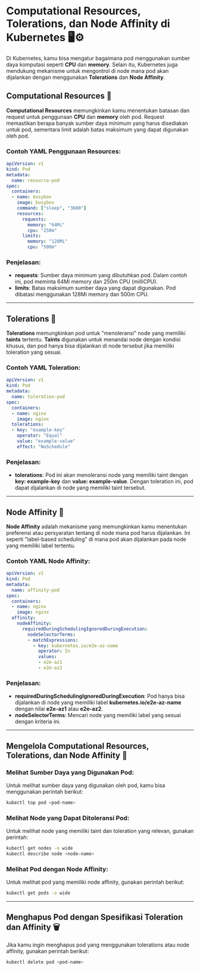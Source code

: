 
# Computational Resources, Tolerations, dan Node Affinity di Kubernetes 🖥️⚙️

Di Kubernetes, kamu bisa mengatur bagaimana pod menggunakan sumber daya komputasi seperti **CPU** dan **memory**. Selain itu, Kubernetes juga mendukung mekanisme untuk mengontrol di node mana pod akan dijalankan dengan menggunakan **Tolerations** dan **Node Affinity**. 

## Computational Resources 🤖

**Computational Resources** memungkinkan kamu menentukan batasan dan request untuk penggunaan **CPU** dan **memory** oleh pod. Request memastikan berapa banyak sumber daya minimum yang harus disediakan untuk pod, sementara limit adalah batas maksimum yang dapat digunakan oleh pod.

### Contoh YAML Penggunaan Resources:
```yaml
apiVersion: v1
kind: Pod
metadata:
  name: resource-pod
spec:
  containers:
  - name: busybox
    image: busybox
    command: ["sleep", "3600"]
    resources:
      requests:
        memory: "64Mi"
        cpu: "250m"
      limits:
        memory: "128Mi"
        cpu: "500m"
```

### Penjelasan:
- **requests**: Sumber daya minimum yang dibutuhkan pod. Dalam contoh ini, pod meminta 64Mi memory dan 250m CPU (milliCPU).
- **limits**: Batas maksimum sumber daya yang dapat digunakan. Pod dibatasi menggunakan 128Mi memory dan 500m CPU.

---

## Tolerations 🛑

**Tolerations** memungkinkan pod untuk "menoleransi" node yang memiliki **taints** tertentu. **Taints** digunakan untuk menandai node dengan kondisi khusus, dan pod hanya bisa dijalankan di node tersebut jika memiliki toleration yang sesuai.

### Contoh YAML Toleration:
```yaml
apiVersion: v1
kind: Pod
metadata:
  name: toleration-pod
spec:
  containers:
  - name: nginx
    image: nginx
  tolerations:
  - key: "example-key"
    operator: "Equal"
    value: "example-value"
    effect: "NoSchedule"
```

### Penjelasan:
- **tolerations**: Pod ini akan menoleransi node yang memiliki taint dengan **key: example-key** dan **value: example-value**. Dengan toleration ini, pod dapat dijalankan di node yang memiliki taint tersebut.

---

## Node Affinity 🧲

**Node Affinity** adalah mekanisme yang memungkinkan kamu menentukan preferensi atau persyaratan tentang di node mana pod harus dijalankan. Ini seperti "label-based scheduling" di mana pod akan dijalankan pada node yang memiliki label tertentu.

### Contoh YAML Node Affinity:
```yaml
apiVersion: v1
kind: Pod
metadata:
  name: affinity-pod
spec:
  containers:
  - name: nginx
    image: nginx
  affinity:
    nodeAffinity:
      requiredDuringSchedulingIgnoredDuringExecution:
        nodeSelectorTerms:
        - matchExpressions:
          - key: kubernetes.io/e2e-az-name
            operator: In
            values:
            - e2e-az1
            - e2e-az2
```

### Penjelasan:
- **requiredDuringSchedulingIgnoredDuringExecution**: Pod hanya bisa dijalankan di node yang memiliki label **kubernetes.io/e2e-az-name** dengan nilai **e2e-az1** atau **e2e-az2**.
- **nodeSelectorTerms**: Mencari node yang memiliki label yang sesuai dengan kriteria ini.

---

## Mengelola Computational Resources, Tolerations, dan Node Affinity 🧰

### Melihat Sumber Daya yang Digunakan Pod:
Untuk melihat sumber daya yang digunakan oleh pod, kamu bisa menggunakan perintah berikut:

```bash
kubectl top pod <pod-name>
```

### Melihat Node yang Dapat Ditoleransi Pod:
Untuk melihat node yang memiliki taint dan toleration yang relevan, gunakan perintah:

```bash
kubectl get nodes -o wide
kubectl describe node <node-name>
```

### Melihat Pod dengan Node Affinity:
Untuk melihat pod yang memiliki node affinity, gunakan perintah berikut:

```bash
kubectl get pods -o wide
```

---

## Menghapus Pod dengan Spesifikasi Toleration dan Affinity 🗑️

Jika kamu ingin menghapus pod yang menggunakan tolerations atau node affinity, gunakan perintah berikut:

```bash
kubectl delete pod <pod-name>
```
